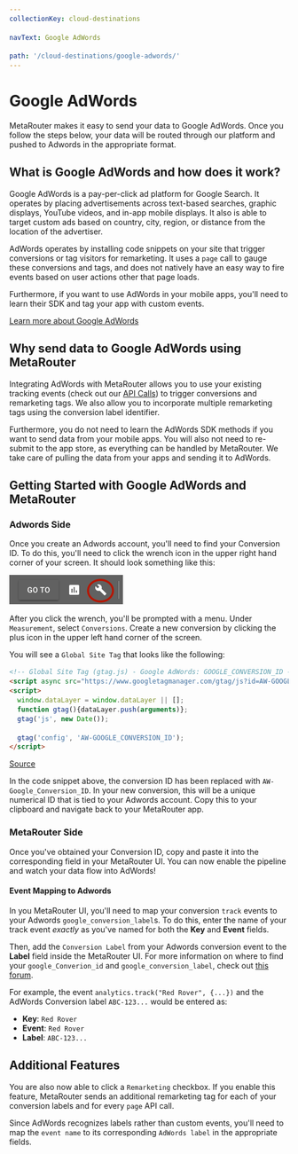 ```yaml
---
collectionKey: cloud-destinations

navText: Google AdWords

path: '/cloud-destinations/google-adwords/'
---
```


# Google AdWords

MetaRouter makes it easy to send your data to Google AdWords. Once you follow the steps below, your data will be routed through our platform and pushed to Adwords in the appropriate format.

## What is Google AdWords and how does it work?

Google AdWords is a pay-per-click ad platform for Google Search. It operates by placing advertisements across text-based searches, graphic displays, YouTube videos, and in-app mobile displays. It also is able to target custom ads based on country, city, region, or distance from the location of the advertiser.

AdWords operates by installing code snippets on your site that trigger conversions or tag visitors for remarketing. It uses a `page` call to gauge these conversions and tags, and does not natively have an easy way to fire events based on user actions other that page loads.

Furthermore, if you want to use AdWords in your mobile apps, you'll need to learn their SDK and tag your app with custom events.

[Learn more about Google AdWords](https://adwords.google.com/home/)

## Why send data to Google AdWords using MetaRouter

Integrating AdWords with MetaRouter allows you to use your existing tracking events (check out our [API Calls](../calls.md)) to trigger conversions and remarketing tags. We also allow you to incorporate multiple remarketing tags using the conversion label identifier.

Furthermore, you do not need to learn the AdWords SDK methods if you want to send data from your mobile apps. You will also not need to re-submit to the app store, as everything can be handled by MetaRouter. We take care of pulling the data from your apps and sending it to AdWords.

## Getting Started with Google AdWords and MetaRouter

### Adwords Side

Once you create an Adwords account, you'll need to find your Conversion ID. To do this, you'll need to click the wrench icon in the upper right hand corner of your screen. It should look something like this:

![Adwords1](/images/Adwords1.png)

After you click the wrench, you'll be prompted with a menu. Under `Measurement`, select `Conversions`. Create a new conversion by clicking the plus icon in the upper left hand corner of the screen.

You will see a `Global Site Tag` that looks like the following:

```HTML
<!-- Global Site Tag (gtag.js) - Google AdWords: GOOGLE_CONVERSION_ID -->
<script async src="https://www.googletagmanager.com/gtag/js?id=AW-GOOGLE_CONVERSION_ID"></script>
<script>
  window.dataLayer = window.dataLayer || [];
  function gtag(){dataLayer.push(arguments)};
  gtag('js', new Date());

  gtag('config', 'AW-GOOGLE_CONVERSION_ID');
</script>
```

[Source](https://developers.google.com/adwords-remarketing-tag/)

In the code snippet above, the conversion ID has been replaced with `AW-Google_Conversion_ID`. In your new conversion, this will be a unique numerical ID that is tied to your Adwords account. Copy this to your clipboard and navigate back to your MetaRouter app.

### MetaRouter Side

Once you've obtained your Conversion ID, copy and paste it into the corresponding field in your MetaRouter UI. You can now enable the pipeline and watch your data flow into AdWords!

#### Event Mapping to Adwords

In you MetaRouter UI, you'll need to map your conversion `track` events to your Adwords `google_conversion_label`s. To do this, enter the name of your track event _exactly_ as you've named for both the **Key** and **Event** fields.

Then, add the `Conversion Label` from your Adwords conversion event to the **Label** field inside the MetaRouter UI. For more information on where to find your `google_Converion_id` and `google_conversion_label`, check out [this forum](https://www.en.advertisercommunity.com/t5/AdWords-Tracking-and-Reporting/Find-conversion-ID-and-Conversion-label/td-p/364894#).

For example, the event `analytics.track("Red Rover", {...})` and the AdWords Conversion label `ABC-123...` would be entered as:

- **Key**: `Red Rover`
- **Event**: `Red Rover`
- **Label**: `ABC-123...`

## Additional Features

You are also now able to click a `Remarketing` checkbox. If you enable this feature, MetaRouter sends an additional remarketing tag for each of your conversion labels and for every `page` API call.

Since AdWords recognizes labels rather than custom events, you'll need to map the `event name` to its corresponding `AdWords label` in the appropriate fields.
